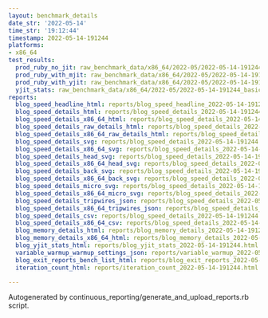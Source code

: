 ```yaml
---
layout: benchmark_details
date_str: '2022-05-14'
time_str: '19:12:44'
timestamp: 2022-05-14-191244
platforms:
- x86_64
test_results:
  prod_ruby_no_jit: raw_benchmark_data/x86_64/2022-05/2022-05-14-191244_basic_benchmark_prod_ruby_no_jit.json
  prod_ruby_with_mjit: raw_benchmark_data/x86_64/2022-05/2022-05-14-191244_basic_benchmark_prod_ruby_with_mjit.json
  prod_ruby_with_yjit: raw_benchmark_data/x86_64/2022-05/2022-05-14-191244_basic_benchmark_prod_ruby_with_yjit.json
  yjit_stats: raw_benchmark_data/x86_64/2022-05/2022-05-14-191244_basic_benchmark_yjit_stats.json
reports:
  blog_speed_headline_html: reports/blog_speed_headline_2022-05-14-191244.html
  blog_speed_details_html: reports/blog_speed_details_2022-05-14-191244.html
  blog_speed_details_x86_64_html: reports/blog_speed_details_2022-05-14-191244.x86_64.html
  blog_speed_details_raw_details_html: reports/blog_speed_details_2022-05-14-191244.raw_details.html
  blog_speed_details_x86_64_raw_details_html: reports/blog_speed_details_2022-05-14-191244.x86_64.raw_details.html
  blog_speed_details_svg: reports/blog_speed_details_2022-05-14-191244.svg
  blog_speed_details_x86_64_svg: reports/blog_speed_details_2022-05-14-191244.x86_64.svg
  blog_speed_details_head_svg: reports/blog_speed_details_2022-05-14-191244.head.svg
  blog_speed_details_x86_64_head_svg: reports/blog_speed_details_2022-05-14-191244.x86_64.head.svg
  blog_speed_details_back_svg: reports/blog_speed_details_2022-05-14-191244.back.svg
  blog_speed_details_x86_64_back_svg: reports/blog_speed_details_2022-05-14-191244.x86_64.back.svg
  blog_speed_details_micro_svg: reports/blog_speed_details_2022-05-14-191244.micro.svg
  blog_speed_details_x86_64_micro_svg: reports/blog_speed_details_2022-05-14-191244.x86_64.micro.svg
  blog_speed_details_tripwires_json: reports/blog_speed_details_2022-05-14-191244.tripwires.json
  blog_speed_details_x86_64_tripwires_json: reports/blog_speed_details_2022-05-14-191244.x86_64.tripwires.json
  blog_speed_details_csv: reports/blog_speed_details_2022-05-14-191244.csv
  blog_speed_details_x86_64_csv: reports/blog_speed_details_2022-05-14-191244.x86_64.csv
  blog_memory_details_html: reports/blog_memory_details_2022-05-14-191244.html
  blog_memory_details_x86_64_html: reports/blog_memory_details_2022-05-14-191244.x86_64.html
  blog_yjit_stats_html: reports/blog_yjit_stats_2022-05-14-191244.html
  variable_warmup_warmup_settings_json: reports/variable_warmup_2022-05-14-191244.warmup_settings.json
  blog_exit_reports_bench_list_html: reports/blog_exit_reports_2022-05-14-191244.bench_list.html
  iteration_count_html: reports/iteration_count_2022-05-14-191244.html

---
```

Autogenerated by continuous_reporting/generate_and_upload_reports.rb script.
